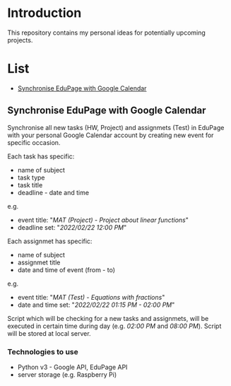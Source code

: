 # Introduction

This repository contains my personal ideas for potentially upcoming projects.

# List

- [Synchronise EduPage with Google Calendar](#synchronise-edupage-with-google-calendar)

## Synchronise EduPage with Google Calendar

Synchronise all new tasks (HW, Project) and assignmets (Test) in EduPage with your personal Google Calendar account by creating new event for specific occasion.

Each task has specific:

- name of subject
- task type
- task title
- deadline - date and time

e.g.

- event title: "*MAT (Project) - Project about linear functions*"
- deadline set: "*2022/02/22 12:00 PM*"

Each assignmet has specific:

- name of subject
- assignmet title
- date and time of event (from - to)

e.g.

- event title: "*MAT (Test) - Equations with fractions*"
- date and time set: "*2022/02/22 01:15 PM - 02:00 PM*"

Script which will be checking for a new tasks and assignmets, will be executed in certain time during day (e.g. *02:00 PM* and *08:00 PM*). Script will be stored at local server.

### Technologies to use

- Python v3 - Google API, EduPage API
- server storage (e.g. Raspberry Pi)
